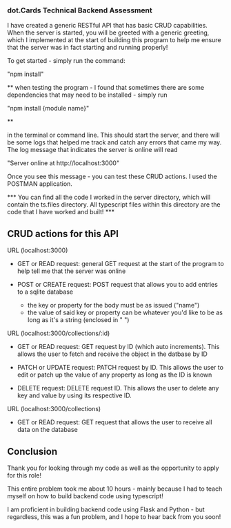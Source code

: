 ### dot.Cards Technical Backend Assessment

I have created a generic RESTful API that has basic CRUD capabilities. When the server is started, you will be greeted with a generic greeting, which I implemented at the start of building this program to help me ensure that the server was in fact starting and running properly!

To get started - simply run the command:

"npm install"

** when testing the program - I found that sometimes there are some dependencies that may need to be installed - simply run

"npm install {module name}"

**

in the terminal or command line. This should start the server, and there will be some logs that helped me track and catch any errors that came my way. The log message that indicates the server is online will read 

"Server online at http://localhost:3000"

Once you see this message - you can test these CRUD actions. I used the POSTMAN application.

*** You can find all the code I worked in the server directory, which will contain the ts.files directory. All typescript files within this directory are the code that I have worked and built! ***

## CRUD actions for this API

URL (localhost:3000)
- GET or READ request: general GET request at the start of the program to help tell me that the server was online

- POST or CREATE request: POST request that allows you to add entries to a sqlite database
    - the key or property for the body must be as issued ("name")
    - the value of said key or property can be whatever you'd like to be as long as it's a string (enclosed in " ")

URL (localhost:3000/collections/:id)
- GET or READ request: GET request by ID (which auto increments). This allows the user to fetch and receive the object in the datbase by ID

- PATCH or UPDATE request: PATCH request by ID. This allows the user to edit or patch up the value of any property as long as the ID is known

- DELETE request: DELETE request ID. This allows the user to delete any key and value by using its respective ID.

URL (localhost:3000/collections)
- GET or READ request: GET request that allows the user to receive all data on the database

## Conclusion

Thank you for looking through my code as well as the opportunity to apply for this role!

This entire problem took me about 10 hours - mainly because I had to teach myself on how to build backend code using typescript!

I am proficient in building backend code using Flask and Python - but regardless, this was a fun problem, and I hope to hear back from you soon!
